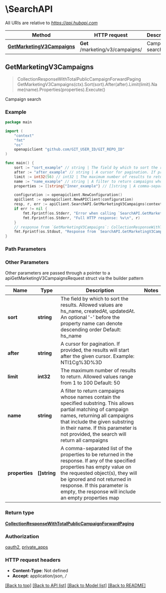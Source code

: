 # \SearchAPI

All URIs are relative to *https://api.hubapi.com*

Method | HTTP request | Description
------------- | ------------- | -------------
[**GetMarketingV3Campaigns**](SearchAPI.md#GetMarketingV3Campaigns) | **Get** /marketing/v3/campaigns/ | Campaign search



## GetMarketingV3Campaigns

> CollectionResponseWithTotalPublicCampaignForwardPaging GetMarketingV3Campaigns(ctx).Sort(sort).After(after).Limit(limit).Name(name).Properties(properties).Execute()

Campaign search



### Example

```go
package main

import (
	"context"
	"fmt"
	"os"
	openapiclient "github.com/GIT_USER_ID/GIT_REPO_ID"
)

func main() {
	sort := "sort_example" // string | The field by which to sort the results. Allowed values are hs_name, createdAt, updatedAt. An optional '-' before the property name can denote descending order Default: hs_name (optional)
	after := "after_example" // string | A cursor for pagination. If provided, the results will start after the given cursor. Example: NTI1Cg%3D%3D (optional)
	limit := int32(56) // int32 | The maximum number of results to return. Allowed values range from 1 to 100 Default: 50 (optional)
	name := "name_example" // string | A filter to return campaigns whose names contain the specified substring. This allows partial matching of campaign names, returning all campaigns that include the given substring in their name. If this parameter is not provided, the search will return all campaigns (optional)
	properties := []string{"Inner_example"} // []string | A comma-separated list of the properties to be returned in the response. If any of the specified properties has empty value on the requested object(s), they will be ignored and not returned in response. If this parameter is empty, the response will include an empty properties map (optional)

	configuration := openapiclient.NewConfiguration()
	apiClient := openapiclient.NewAPIClient(configuration)
	resp, r, err := apiClient.SearchAPI.GetMarketingV3Campaigns(context.Background()).Sort(sort).After(after).Limit(limit).Name(name).Properties(properties).Execute()
	if err != nil {
		fmt.Fprintf(os.Stderr, "Error when calling `SearchAPI.GetMarketingV3Campaigns``: %v\n", err)
		fmt.Fprintf(os.Stderr, "Full HTTP response: %v\n", r)
	}
	// response from `GetMarketingV3Campaigns`: CollectionResponseWithTotalPublicCampaignForwardPaging
	fmt.Fprintf(os.Stdout, "Response from `SearchAPI.GetMarketingV3Campaigns`: %v\n", resp)
}
```

### Path Parameters



### Other Parameters

Other parameters are passed through a pointer to a apiGetMarketingV3CampaignsRequest struct via the builder pattern


Name | Type | Description  | Notes
------------- | ------------- | ------------- | -------------
 **sort** | **string** | The field by which to sort the results. Allowed values are hs_name, createdAt, updatedAt. An optional &#39;-&#39; before the property name can denote descending order Default: hs_name | 
 **after** | **string** | A cursor for pagination. If provided, the results will start after the given cursor. Example: NTI1Cg%3D%3D | 
 **limit** | **int32** | The maximum number of results to return. Allowed values range from 1 to 100 Default: 50 | 
 **name** | **string** | A filter to return campaigns whose names contain the specified substring. This allows partial matching of campaign names, returning all campaigns that include the given substring in their name. If this parameter is not provided, the search will return all campaigns | 
 **properties** | **[]string** | A comma-separated list of the properties to be returned in the response. If any of the specified properties has empty value on the requested object(s), they will be ignored and not returned in response. If this parameter is empty, the response will include an empty properties map | 

### Return type

[**CollectionResponseWithTotalPublicCampaignForwardPaging**](CollectionResponseWithTotalPublicCampaignForwardPaging.md)

### Authorization

[oauth2](../README.md#oauth2), [private_apps](../README.md#private_apps)

### HTTP request headers

- **Content-Type**: Not defined
- **Accept**: application/json, */*

[[Back to top]](#) [[Back to API list]](../README.md#documentation-for-api-endpoints)
[[Back to Model list]](../README.md#documentation-for-models)
[[Back to README]](../README.md)

